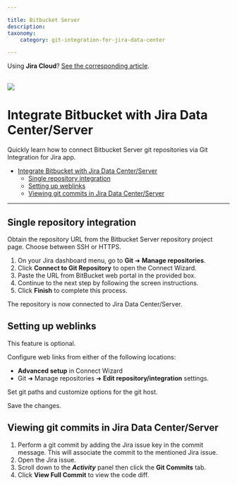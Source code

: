 ```yaml
---

title: Bitbucket Server
description:
taxonomy:
    category: git-integration-for-jira-data-center

---
```


<div class="bbb-callout bbb--info">
    <div class="irow">
    <div class="ilogobox">
        <span class="logoimg"></span>
    </div>
    <div class="imsgbox">
        Using <B>Jira Cloud</b>? <a href='/git-integration-for-jira-cloud/bitbucket-cloud-gij-cloud/'>See the corresponding article</a>.
    </div>
    </div>
</div>
<br>

![](https://bigbrassband.com/confluence/images/bitbucket-banner-logo.png)

# Integrate Bitbucket with Jira Data Center/Server

Quickly learn how to connect Bitbucket Server git repositories via Git Integration for Jira app.

- [Integrate Bitbucket with Jira Data Center/Server](#integrate-bitbucket-with-jira-data-centerserver)
  - [Single repository integration](#single-repository-integration)
  - [Setting up weblinks](#setting-up-weblinks)
  - [Viewing git commits in Jira Data Center/Server](#viewing-git-commits-in-jiradata-centerserver)

* * *

## Single repository integration

Obtain the repository URL from the Bitbucket Server repository project page. Choose between SSH or HTTPS.

1.  On your Jira dashboard menu, go to **Git** ➜ **Manage repositories**.
2.  Click **Connect to Git Repository** to open the Connect Wizard.
3.  Paste the URL from BitBucket web portal in the provided box.
4.  Continue to the next step by following the screen instructions.
5.  Click **Finish** to complete this process. 

The repository is now connected to Jira Data Center/Server.

## Setting up weblinks

This feature is optional.

Configure web links from either of the following locations:

*   **Advanced setup** in Connect Wizard
*   Git ➜ Manage repositories ➜ **Edit repository/integration** settings.

Set git paths and customize options for the git host.

Save the changes.

## Viewing git commits in Jira Data Center/Server

1.  Perform a git commit by adding the Jira issue key in the commit message. This will associate the commit to the mentioned Jira issue.
2.  Open the Jira issue.
3.  Scroll down to the **_Activity_** panel then click the **Git Commits** tab.
4.  Click **View Full Commit** to view the code diff.

